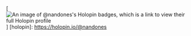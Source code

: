 [![An image of @nandones's Holopin badges, which is a link to view their full Holopin profile](https://holopin.me/nandones)]
[holopin]: https://holopin.io/@nandones
